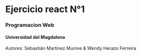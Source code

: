 # Ejercicio react N°1
### Programacion Web

#### Universidad del Magdalena

Autores: Sebastián Martinez Munive & Wendy Herazo Ferreira 
